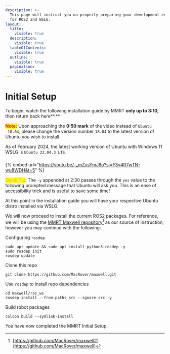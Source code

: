 ```yaml
---
description: >-
  This page will instruct you on properly preparing your development environment
  for ROS2 and WSLG.
layout:
  title:
    visible: true
  description:
    visible: true
  tableOfContents:
    visible: true
  outline:
    visible: true
  pagination:
    visible: true
---
```


# Initial Setup

To begin, watch the following installation guide by MMRT **only up to 3:10,** then return back here**.**

<mark style="color:red;">**Note:**</mark> Upon approaching the **0:50 mark** of the video instead of `Ubuntu -18.04`_,_ please change the version number `18.04` to the latest version of Ubuntu you wish to install.

As of February 2024, the latest working version of Ubuntu with Windows 11 WSLG is `Ubuntu 22.04.3 LTS.`

### &#x20;

{% embed url="https://youtu.be/-_mZusYmJ8o?si=F3y4R7wTN-wu8WDH&t=5" %}

<mark style="color:orange;">Quick Tip</mark>: The `-y` appended at 2:30 passes through the `yes` value to the following prompted message that Ubuntu will ask you. This is an ease of accessibility trick and is useful to save some time!

At this point in the installation guide you will have your respective Ubuntu distro installed via WSLG.&#x20;

We will now proceed to install the current ROS2 packages. For reference, we will be using the [MMRT Maxwell repository](#user-content-fn-1)[^1] as our source of instruction, however you may continue with the following:&#x20;

Configuring `rosdep`

```
sudo apt update && sudo apt install python3-rosdep -y
sudo rosdep init
rosdep update
```

Clone this repo

```
git clone https://github.com/MacRover/maxwell.git
```

Use `rosdep` to install repo dependencies

```
cd maxwell/ros_ws
rosdep install --from-paths src --ignore-src -y
```

Build robot packages

```
colcon build --symlink-install
```

You have now completed the MMRT Initial Setup.





[^1]: [https://github.com/MacRover/maxwell#](https://github.com/MacRover/maxwell)
